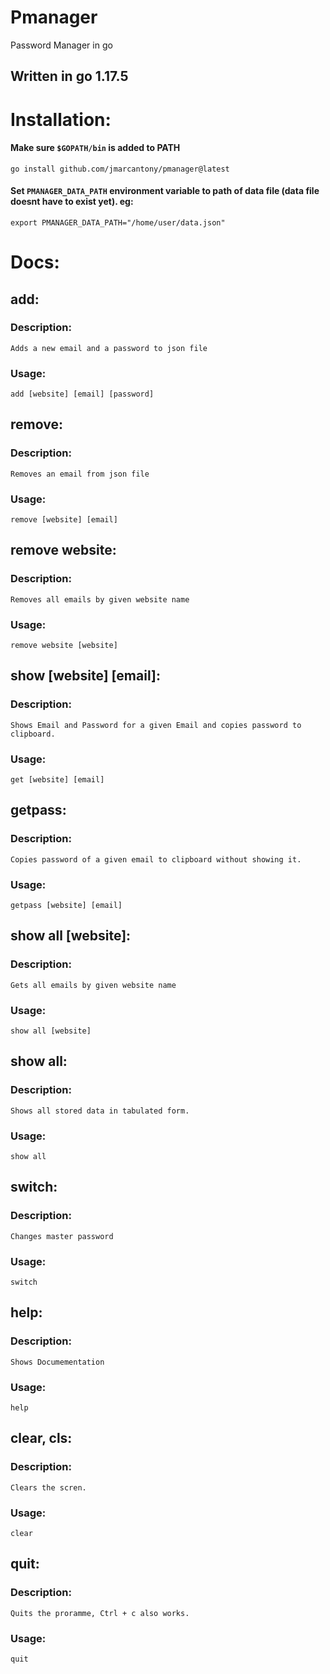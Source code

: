 # Pmanager
Password Manager in go

## Written in go 1.17.5

# Installation:
#### Make sure `$GOPATH/bin` is added to PATH
    go install github.com/jmarcantony/pmanager@latest
#### Set `PMANAGER_DATA_PATH` environment variable to path of data file (data file doesnt have to exist yet). eg:
    export PMANAGER_DATA_PATH="/home/user/data.json"

# Docs:
## add:
### Description:
    Adds a new email and a password to json file
### Usage:
    add [website] [email] [password]

## remove:
### Description:
    Removes an email from json file
### Usage:
    remove [website] [email]

## remove website:
### Description:
    Removes all emails by given website name
### Usage:
    remove website [website]

## show [website] [email]:
### Description:
    Shows Email and Password for a given Email and copies password to clipboard.
### Usage:
    get [website] [email]

## getpass:
### Description:
    Copies password of a given email to clipboard without showing it.
### Usage:
    getpass [website] [email]

## show all [website]:
### Description:
    Gets all emails by given website name
### Usage:
    show all [website]

## show all:
### Description:
    Shows all stored data in tabulated form.
### Usage:
    show all

## switch:
### Description:
    Changes master password
### Usage:
    switch

## help:
### Description:
    Shows Documementation
### Usage:
    help

## clear, cls:
### Description:
    Clears the scren.
### Usage:
    clear 

## quit:
### Description:
    Quits the proramme, Ctrl + c also works.
### Usage:
    quit

